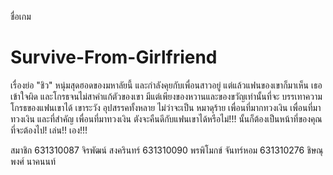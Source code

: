 ชื่อเกม
# Survive-From-Girlfriend
   เรื่องย่อ
   "ชิว" หนุ่มสุดฮอดของมหาลัยนี้ และกำลังคุยกับเพื่อนสาวอยู่ แต่แล้วแฟนของเขาก็มาเห็น เธอเข้าใจผิด และโกรธจนไม่สาคำแก้ตัวของเขา
   มีแต่เพียงของหวานและของขวัญเท่านั้นที่จะ บรรเทาความโกรธของแฟนเขาได้ 
   เขาระวัง อุปสรรคทั้งหลาย ไม่ว่าจะเป็น หมาดุร้าย เพื่อนที่มากทวงเงิน เพื่อนที่มาทวงเงิน และที่สำคัญ เพื่อนที่มาทวงเงิน
   ตังจะคืนดีกับแฟนเขาได้หรือไม่!!! นั้นก็ต้องเป็นหน้าที่ของคุณ ที่จะต้องไป! เล่น!! เอง!!!
   
สมาชิก
 631310087	จิรพัฒน์ สงครินทร์
 631310090	พรพิโมกข์ จันทร์หอม
 631310276	ชิษณุพงศ์ นาคนนท์



